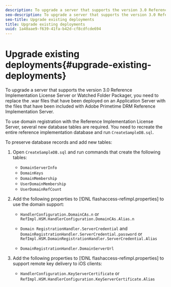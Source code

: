 ```yaml
---
description: To upgrade a server that supports the version 3.0 Reference Implementation License Server or Watched Folder Packager, you need to replace the .war files that have been deployed on an Application Server with the files that have been included with Adobe Primetime DRM Reference Implementation Server.
seo-description: To upgrade a server that supports the version 3.0 Reference Implementation License Server or Watched Folder Packager, you need to replace the .war files that have been deployed on an Application Server with the files that have been included with Adobe Primetime DRM Reference Implementation Server.
seo-title: Upgrade existing deployments
title: Upgrade existing deployments
uuid: 1a40aae9-f639-41fa-b42d-cf8cdfcde694
---
```


# Upgrade existing deployments{#upgrade-existing-deployments}

To upgrade a server that supports the version 3.0 Reference Implementation License Server or Watched Folder Packager, you need to replace the .war files that have been deployed on an Application Server with the files that have been included with Adobe Primetime DRM Reference Implementation Server.

To use domain registration with the Reference Implementation License Server, several new database tables are required. You need to recreate the entire reference implementation database and run `CreateSampleDB.sql`.

To preserve database records and add new tables:

1. Open `CreateSampleDB.sql` and run commands that create the following tables:

    * `DomainServerInfo` 
    * `DomainKeys` 
    * `DomainMembership` 
    * `UserDomainMembership` 
    * `UserDomainRefCount`

1. Add the following properties to [!DNL flashaccess-refimpl.properties] to use the domain support:

    * `HandlerConfiguration.DomainCAs.n` or `RefImpl.HSM.HandlerConfiguration.DomainCAs.Alias.n` 
    
    * `Domain RegistrationHandler.ServerCredential` and `DomainRegistrationHandler.ServerCredential.password` or `RefImpl.HSM.DomainRegistrationHandler.ServerCredential.Alias` 
    
    * `DomainRegistrationHandler.DomainServerUrl`

1. Add the following properties to [!DNL flashaccess-refimpl.properties] to support remote key delivery to iOS clients:

    * `HandlerConfiguration.KeyServerCertificate` or `RefImpl.HSM.HandlerConfiguration.KeyServerCertificate.Alias`


